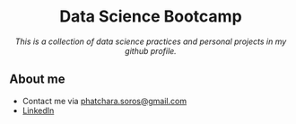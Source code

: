 <h1 align="center">Data Science Bootcamp</h1>
<p align="center"><i>This is a collection of data science practices and personal projects in my github profile.</i></p>
<p align="center"><i></i></p>

## About me
- Contact me via phatchara.soros@gmail.com
- [LinkedIn](https://www.linkedin.com/in/phatchara-soroschokchai-589399294/)




